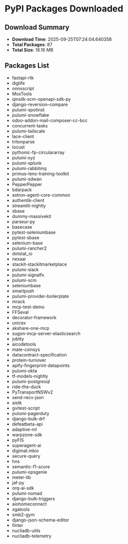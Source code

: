 # PyPI Packages Downloaded

## Download Summary
- **Download Time**: 2025-09-25T07:24:04.640358
- **Total Packages**: 87
- **Total Size**: 18.16 MB

## Packages List
- fastapi-rtk
- diglife
- onnxscript
- MoxTools
- qinsilk-scm-openapi-sdk-py
- django-reversion-compare
- pulumi-spotinst
- pulumi-snowflake
- odoo-addon-mail-composer-cc-bcc
- concurrent-tasks
- pulumi-tailscale
- lace-client
- tritonparse
- locust
- pythonic-fp-circulararray
- pulumi-xyz
- pulumi-splunk
- pulumi-rabbitmq
- primus-lens-training-toolkit
- pulumi-sdwan
- PepperPepper
- bdarpack
- astron-agent-core-common
- authentik-client
- streamlit-nightly
- sbase
- dummy-massivekit
- parseur-py
- basecase
- pytest-seleniumbase
- pytest-sbase
- selenium-base
- pulumi-rancher2
- dotstat_io
- nexaai
- stackit-stackitmarketplace
- pulumi-slack
- pulumi-signalfx
- pulumi-scm
- seleniumbase
- smartpush
- pulumi-provider-boilerplate
- mrack
- mcp-test-demo
- FFSeval
- decorator-framework
- unicex
- akshare-one-mcp
- sugon-mcp-server-elasticsearch
- jobtty
- aicodetools
- mate-cxinsys
- datacontract-specification
- protein-turnover
- apify-fingerprint-datapoints
- pulumi-okta
- tf-models-nightly
- pulumi-postgresql
- ride-the-duck
- PyTransportNSWv2
- send-recv-json
- aistk
- gvitest-script
- pulumi-pagerduty
- django-bulk-drf
- defeatbeta-api
- adaptive-ml
- warpzone-sdk
- pyFIS
- superagent-ai
- digimat.mbio
- secure-query
- hns
- semantic-f1-score
- pulumi-opsgenie
- meter-lib
- jaf-py
- orq-ai-sdk
- pulumi-nomad
- django-bulk-triggers
- aiohomeconnect
- xgatools
- smb2-gym
- django-json-schema-editor
- finter
- nucliadb-utils
- nucliadb-telemetry
